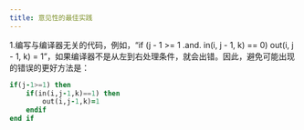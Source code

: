 ```yaml
---
title: 意见性的最佳实践
---
```


1.编写与编译器无关的代码，例如，“if (j - 1 >= 1 .and. in(i, j - 1, k) == 0) out(i, j - 1, k) = 1”，如果编译器不是从左到右处理条件，就会出错。因此，避免可能出现的错误的更好方法是：
``` fortran
if(j-1>=1) then
    if(in(i,j-1,k)==1) then
        out(i,j-1,k)=1
    endif
end if
```
